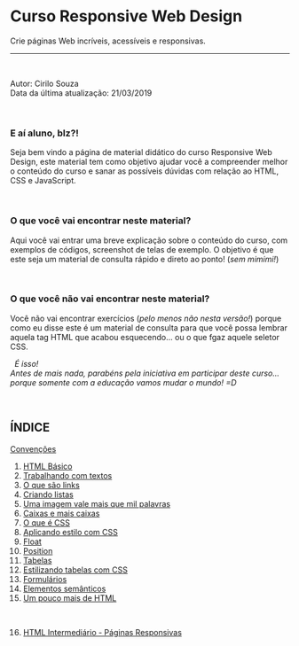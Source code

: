 # Curso Responsive Web Design
Crie páginas Web incríveis, acessíveis e responsivas.
  
  
***
  
  
&nbsp;
  

Autor: Cirilo Souza  
Data da última atualização: 21/03/2019
  
  
&nbsp;

### E aí aluno, blz?!

Seja bem vindo a página de material didático do curso Responsive Web Design, este material tem como objetivo ajudar você a compreender melhor o conteúdo do curso e sanar as possíveis dúvidas com relação ao HTML, CSS e JavaScript.
  
  
&nbsp;
### O que você vai encontrar neste material?
Aqui você vai entrar uma breve explicação sobre o conteúdo do curso, com exemplos de códigos, screenshot de telas de exemplo. O objetivo é que este seja um material de consulta rápido e direto ao ponto! (*sem mimimi!*)
  
&nbsp;
### O que você não vai encontrar neste material?
Você não vai encontrar exercícios (*pelo menos não nesta versão!*) porque como eu disse este é um material de consulta para que você possa lembrar aquela tag HTML que acabou esquecendo... ou o que fgaz aquele seletor CSS.
  
  
&nbsp;
*É isso!*  
*Antes de mais nada, parabéns pela iniciativa em participar deste curso... porque somente com a educação vamos mudar o mundo! =D*
  
  
&nbsp;
## ÍNDICE

  
[Convenções](/doc/Convencoes.md)  
1. [HTML Básico](/doc/1-HTML-Basico.md)  
2. [Trabalhando com textos](/doc/2-Trabalhando-com-textos.md)  
3. [O que são links](/doc/3-O-que-são-links.md)  
4. [Criando listas](/doc/4-Criando-listas.md)  
5. [Uma imagem vale mais que mil palavras](/doc/5-Uma-imagem-vale-mais-que-mil-palavras.md)  
6. [Caixas e mais caixas](/doc/6-Caixas-emais-caixas.md)  
7. [O que é CSS](/doc/7-O-que-é-CSS.md)  
8. [Aplicando estilo com CSS](/doc/8-Aplicando-estilo-com-CSS.md)  
9. [Float](/doc/9-Float.md)  
10. [Position](/doc/10-Position.md)  
11. [Tabelas](/doc/11-Tabelas.md)  
12. [Estilizando tabelas com CSS](/doc/12-Estilizando-tabelas-com-CSS.md)  
13. [Formulários](/doc/13-Formulários.md)  
14. [Elementos semânticos](/doc/14-Elementos-semânticos.md)  
15. [Um pouco mais de HTML](/doc/15-Um-pouco-mais-de-HTML.md)  
  
&nbsp;
  
16. [HTML Intermediário - Páginas Responsivas](/doc/16-HTML-Intermediário-Páginas-Responsivas.md)  
  
 


